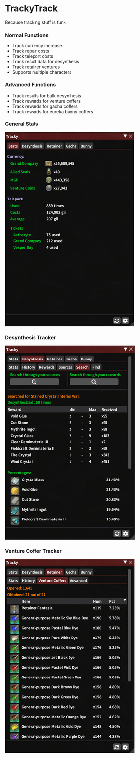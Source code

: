 # TrackyTrack
Because tracking stuff is fun~

### Normal Functions 
+ Track currency increase
+ Track repair costs
+ Track teleport costs
+ Track result data for desynthesis
+ Track retainer ventures
+ Supports multiple characters

### Advanced  Functions
+ Track results for bulk desynthesis
+ Track rewards for venture coffers
+ Track rewards for gacha coffers
+ Track rewards for eureka bunny coffers

### General Stats
![stats](TrackyTrack/images/stats.png)

### Desynthesis Tracker
![desynthesis](TrackyTrack/images/desynthesis.png)

### Venture Coffer Tracker
![coffer](TrackyTrack/images/venturecoffer.png)

